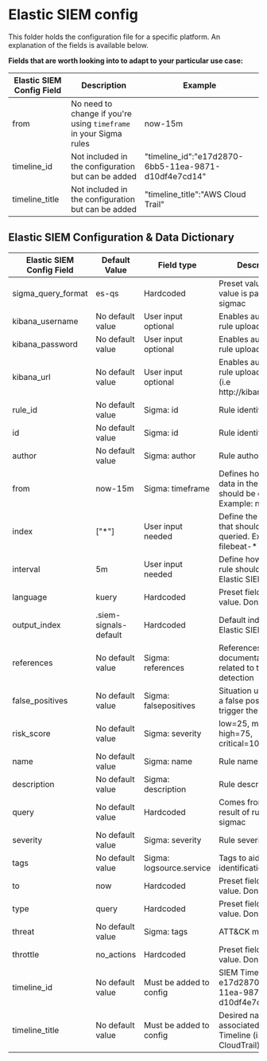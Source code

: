 # Elastic SIEM config

This folder holds the configuration file for a specific platform. An explanation of the fields is available below. 

**Fields that are worth looking into to adapt to your particular use case:**

| Elastic SIEM Config Field | Description                                                       | Example                                              | 
|---------------------------|-------------------------------------------------------------------|-------------------------------------------------------
| from                      | No need to change if you're using `timeframe` in your Sigma rules | now-15m                                              |
| timeline_id               | Not included in the configuration but can be added               | "timeline_id":"e17d2870-6bb5-11ea-9871-d10df4e7cd14" |
| timeline_title            | Not included in the configuration but can be added               | "timeline_title":"AWS Cloud Trail"                   |


## Elastic SIEM Configuration & Data Dictionary 

| Elastic SIEM Config Field  | Default Value         | Field type               | Description                                                           | 
|----------------------------|-----------------------|--------------------------|-----------------------------------------------------------------------|
| sigma_query_format         | es-qs                 | Hardcoded                | Preset value. This value is passed to sigmac                          |
| kibana_username            | No default value      | User input optional      | Enables automatic rule upload if filled                               |
| kibana_password            | No default value      | User input optional      | Enables automatic rule upload if filled                               |
| kibana_url                 | No default value      | User input optional      | Enables automatic rule upload if filled (i.e http://kibana_url:port)  | 
| rule_id                    | No default value      | Sigma: id                | Rule identifier                                                       |
| id                         | No default value      | Sigma: id                | Rule identifier                                                       |
| author                     | No default value      | Sigma: author            | Rule author                                                           |
| from                       | now-15m               | Sigma: timeframe         | Defines how much data in the past should be queried. Example: now-15m |
| index                      | ["*"]                 | User input needed        | Define the indexes that should be queried. Example: filebeat-*        |
| interval                   | 5m                    | User input needed        | Define how often the rule should run in Elastic SIEM                  |
| language                   | kuery                 | Hardcoded                | Preset field and value. Don't change                                  |
| output_index               | .siem-signals-default | Hardcoded                | Default index used by Elastic SIEM                                    |
| references                 | No default value      | Sigma: references        | References and documentation related to the detection                 |
| false_positives            | No default value      | Sigma: falsepositives    | Situation under which a false positive can trigger the detection      |
| risk_score                 | No default value      | Sigma: severity          | low=25, medium=50, high=75, critical=100                              |
| name                       | No default value      | Sigma: name              | Rule name                                                             |
| description                | No default value      | Sigma: description       | Rule description                                                      |
| query                      | No default value      | Hardcoded                | Comes from the result of running sigmac                               |
| severity                   | No default value      | Sigma: severity          | Rule severity                                                         |
| tags                       | No default value      | Sigma: logsource.service | Tags to aid in rule identification                                    |
| to                         | now                   | Hardcoded                | Preset field and value. Don't change                                  |
| type                       | query                 | Hardcoded                | Preset field and value. Don't change                                  |
| threat                     | No default value      | Sigma: tags              | ATT&CK mapping                                                        |
| throttle                   | no_actions            | Hardcoded                | Preset field and value. Don't change                                  |
| timeline_id                | No default value      | Must be added to config  | SIEM Timeline ID (i.e e17d2870-6bb5-11ea-9871-d10df4e7cd14)           |
| timeline_title             | No default value      | Must be added to config  | Desired name to be associated with the Timeline (i.e AWS CloudTrail)  |

